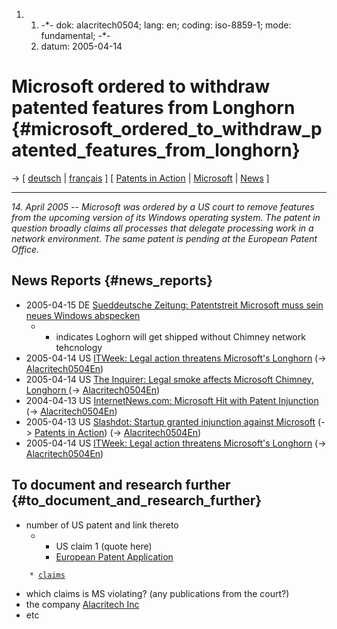 1.  1.  -\*- dok: alacritech0504; lang: en; coding: iso-8859-1; mode:
        fundamental; -\*-
    2.  datum: 2005-04-14

# Microsoft ordered to withdraw patented features from Longhorn {#microsoft_ordered_to_withdraw_patented_features_from_longhorn}

-\> \[ [ deutsch](Alacritech0504De "wikilink") \| [
français](Alacritech0504Fr "wikilink") \] \[ [ Patents in
Action](SwpikxraniEn "wikilink") \| [
Microsoft](SwpatmicrosoftEn "wikilink") \| [
News](SwpatcninoEn "wikilink") \]

------------------------------------------------------------------------

*14. April 2005 \-- Microsoft was ordered by a US court to remove
features from the upcoming version of its Windows operating system. The
patent in question broadly claims all processes that delegate processing
work in a network environment. The same patent is pending at the
European Patent Office.*

## News Reports {#news_reports}

-   2005-04-15 DE [Sueddeutsche Zeitung: Patentstreit Microsoft muss
    sein neues Windows
    abspecken](http://www.sueddeutsche.de/computer/artikel/419/51368/ "wikilink")
    -   -   indicates Loghorn will get shipped without Chimney network
            tehcnology
-   2005-04-14 US [ITWeek: Legal action threatens Microsoft\'s
    Longhorn](http://www.itweek.co.uk/news/1162487 "wikilink") (-\>
    [Alacritech0504En](Alacritech0504En "wikilink"))
-   2005-04-14 US [The Inquirer: Legal smoke affects Microsoft Chimney,
    Longhorn ](http://www.theinquirer.net/?article=22524 "wikilink")
    (-\> [Alacritech0504En](Alacritech0504En "wikilink"))
-   2004-04-13 US [InternetNews.com: Microsoft Hit with Patent
    Injunction](http://www.internetnews.com/bus-news/article.php/3497561 "wikilink")
    (-\> [Alacritech0504En](Alacritech0504En "wikilink"))
-   2005-04-13 US [Slashdot: Startup granted injunction against
    Microsoft](http://yro.slashdot.org/article.pl?sid=05/04/13/2159255&tid=109&tid=123 "wikilink")
    (-\> [ Patents in Action](SwpikxraniEn "wikilink")) (-\>
    [Alacritech0504En](Alacritech0504En "wikilink"))
-   2005-04-14 US [ITWeek: Legal action threatens Microsoft\'s
    Longhorn](http://www.itweek.co.uk/news/1162487 "wikilink") (-\>
    [Alacritech0504En](Alacritech0504En "wikilink"))

## To document and research further {#to_document_and_research_further}

-   number of US patent and link thereto
    -   -   US claim 1 (quote here)
        -   [European Patent
            Application](http://swpat.ffii.org/patents/txt/ep/1330/725/ "wikilink")

`    * `[`claims`](http://swpat.ffii.org/patents/txt/ep/1330/725/#clms "wikilink")

-   which claims is MS violating? (any publications from the court?)
-   the company [ Alacritech Inc](AlacritechEn "wikilink")
-   etc
